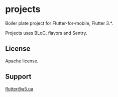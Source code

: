 # projects

Boiler plate project for Flutter-for-mobile, Flutter 3.*.

Projects uses BLoC, flavors and Sentry.

## License

Apache license.

## Support

flutter@a5.ua